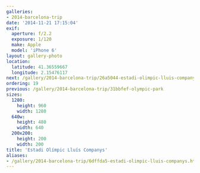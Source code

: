 ```yaml
---
galleries:
- 2014-barcelona-trip
date: '2014-11-21 17:15:04'
exif:
  aperture: f/2.2
  exposure: 1/120
  make: Apple
  model: 'iPhone 6'
layout: gallery-photo
location:
  latitude: 41.36559667
  longitude: 2.15476117
next: /gallery/2014-barcelona-trip/26a5044-estadi-olimpic-lluis-companys
ordering: 19
previous: /gallery/2014-barcelona-trip/31bbfef-olympic-park
sizes:
  1280:
    height: 960
    width: 1280
  640w:
    height: 480
    width: 640
  200x200:
    height: 200
    width: 200
title: 'Estadi Olímpic Lluís Companys'
aliases:
- /gallery/2014-barcelona-trip/6dffda5-estadi-olimpic-lluis-companys.html
---
```


